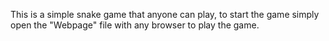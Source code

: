 This is a simple snake game that anyone can play, to start the game simply open the "Webpage" file with any browser to play the game.
